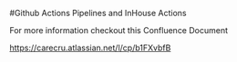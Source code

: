 #Github Actions Pipelines and InHouse Actions

For more information checkout this Confluence Document

https://carecru.atlassian.net/l/cp/b1FXvbfB
